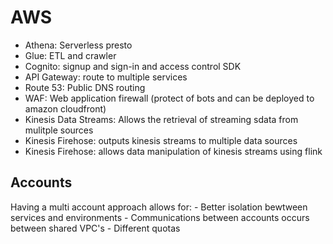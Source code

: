 # AWS

- Athena: Serverless presto
- Glue: ETL and crawler
- Cognito: signup and sign-in and access control SDK
- API Gateway: route to multiple services
- Route 53: Public DNS routing
- WAF: Web application firewall (protect of bots and can be deployed to amazon cloudfront)
- Kinesis Data Streams: Allows the retrieval of streaming sdata from mulitple sources
- Kinesis Firehose: outputs kinesis streams to multiple data sources
- Kinesis Firehose: allows data manipulation of kinesis streams using flink

## Accounts

Having a multi account approach allows for: - Better isolation bewtween services and environments - Communications between accounts occurs between shared VPC's - Different quotas

